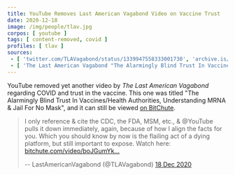 ```yaml
---
title: YouTube Removes Last American Vagabond Video on Vaccine Trust
date: 2020-12-18
image: /img/people/tlav.jpg
corpos: [ youtube ]
tags: [ content-removed, covid ]
profiles: [ tlav ]
sources:
 - [ 'twitter.com/TLAVagabond/status/1339947558333001730', 'archive.is/1mGer' ]
 - [ 'The Last American Vagabond "The Alarmingly Blind Trust In Vaccines/Health Authorities, Understanding MRNA & Jail For No Mask" on BitChute (18 Dec 2020)', 'www.bitchute.com/video/boJGumYk80hm/' ]
---
```


YouTube removed yet another video by _The Last American Vagabond_
regarding COVID and trust in the vaccine. This one was titled "The Alarmingly
Blind Trust In Vaccines/Health Authorities, Understanding MRNA & Jail For No
Mask", and it can still be viewed [on
BitChute](https://www.bitchute.com/video/boJGumYk80hm/).

> I only reference & cite the CDC, the FDA, MSM, etc., & @YouTube pulls it down
> immediately, again, because of how I align the facts for you. Which you
> should know by now is the flailing act of a dying platform, but still
> important to expose. Watch here:
> [bitchute.com/video/boJGumYk...](https://www.bitchute.com/video/boJGumYk80hm/)
>
> -- LastAmericanVagabond (@TLAVagabond) [18 Dec 2020](https://archive.is/1mGer)
